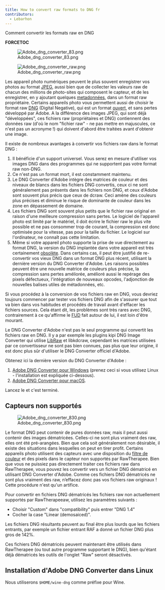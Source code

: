 ```yaml
---
title: How to convert raw formats to DNG fr
contributors:
  - Lebarhon
---
```


<div class="pagetitle">

Comment convertir les formats raw en DNG

</div>

__FORCETOC__

<figure>
<img src="Adobe_dng_converter_83.png"
title="Adobe_dng_converter_83.png" />
<figcaption>Adobe_dng_converter_83.png</figcaption>
</figure>

<figure>
<img src="Adobe_dng_converter_raw.png"
title="Adobe_dng_converter_raw.png" />
<figcaption>Adobe_dng_converter_raw.png</figcaption>
</figure>

Les appareil photo numériques peuvent le plus souvent enregistrer vos
photos au format [JPEG](http://fr.wikipedia.org/wiki/JPEG), aussi bien
que de collecter les valeurs raw de chacun des millions de photo-sites
qui composent le capteur, et de les enregistrer, en y ajoutant quelques
[metadonnées](http://fr.wikipedia.org/wiki/M%C3%A9tadonn%C3%A9e), dans
un format raw propriétaire. Certains appareils photo vous permettent
aussi de choisir le format raw
[DNG](http://en.wikipedia.org/wiki/Digital_Negative) (Digital Negative),
qui est un format [ouvert](https://fr.wikipedia.org/wiki/Format_ouvert),
et sans pertes développé par Adobe. A la différence des images JPEG, qui
sont déjà "développées", ces fichiers raw (propriétaires et DNG)
contiennent des données raw (d'où le nom "fichier raw" - ne pas mettre
en majuscules, ce n'est pas un acronyme !) qui doivent d'abord être
traitées avant d'obtenir une image.

Il existe de nombreux avantages à convertir vos fichiers raw dans le
format DNG :

1.  Il bénéficie d'un support universel. Vous serez en mesure d'utiliser
    vos images DNG dans des programmes qui ne supportent pas votre
    format raw non-DNG.
2.  Ce n'est pas un format mort, il est constamment maintenu.
3.  Le DNG Converter d'Adobe intègre des matrices de couleur et des
    niveaux de blancs dans les fichiers DNG convertis, ceux ci ne sont
    généralement pas présents dans les fichiers non DNG, et ceux d'Adobe
    sont souvent plus précis que ceux de dcraw. Ceci amène des couleurs
    plus précises et diminue le risque de dominante de couleur dans les
    zone en dépassement de domaine.
4.  Les fichiers DNG sont souvent plus petits que le fichier raw
    original en raison d'une meilleure compression sans pertes. Le
    logiciel de l'appareil photo est limité par le matériel, il doit
    écrire le fichier raw le plus vite possible et ne pas consommer trop
    de courant, la compression est donc optimisée pour la vitesse, pas
    pour la taille du fichier. Le logiciel sur l'ordinateur, ne connaît
    pas cette limitation.
5.  Même si votre appareil photo supporte la prise de vue directement au
    format DNG, la version du DNG implantée dans votre appareil est très
    certainement
    [obsolète](https://en.wikipedia.org/wiki/Digital_Negative#Versions_of_the_specification).
    Dans certains cas, il peut être justifié de re-convertir vos vieux
    DNG dans un format DNG plus récent, utilisant la dernière version du
    DNG Converter d'Adobe. Les raisons possibles peuvent être une
    nouvelle matrice de couleurs plus précise, la compression sans
    pertes améliorée, amélioré aussi le repérage des pixels défectueux,
    l'intégration de nouveaux opcodes, l'adjonction de nouvelles balises
    utiles de métadonnées, etc.

Si vous procédez à la conversion de vos fichiers raw en DNG, vous
devriez toujours commencer par tester vos fichiers DNG afin de s'assurer
que tout va bien dans vos habitudes et procédés de travail avant
d'effacer les fichiers sources. Cela étant dit, les problèmes sont très
rares avec DNG, contrairement à ce qu'affirme le
[FUD](http://fr.wikipedia.org/wiki/Fear,_uncertainty_and_doubt) fait
autour de lui, il est loin d'être mourant.

Le DNG Converter d'Adobe n'est pas le seul programme qui convertit les
fichiers raw en DNG. Il y a par exemple les plugins kipi DNG Image
Converter qui utilise [LibRaw](http://www.libraw.org/) et libkdcraw,
cependant les matrices utilisées par ce convertisseur ne sont pas bien
connues, pas plus que leur origine, il est donc plus sûr d'utiliser le
DNG Converter officiel d'Adobe.

Obtenez ici la dernière version du DNG Converter d'Adobe :

1.  [Adobe DNG Converter pour
    Windows](http://supportdownloads.adobe.com/product.jsp?product=106&platform=Windows)
    (prenez ceci si vous utilisez Linux - l'installation est expliquée
    ci-dessous).
2.  [Adobe DNG Converter pour
    macOS](http://supportdownloads.adobe.com/product.jsp?product=106&platform=mac).

Lancez le et c'est terminé.

## Capteurs non supportés

<figure>
<img src="Adobe_dng_converter_830.png"
title="Adobe_dng_converter_830.png" />
<figcaption>Adobe_dng_converter_830.png</figcaption>
</figure>

Le format DNG peut contenir de pures données raw, mais il peut aussi
contenir des images dématricées. Celles-ci ne sont plus vraiment des
raw, elles ont été pré-arangées. Bien que cela soit généralement non
désirable, il existe des situations dans lesquelles on peut en tirer
profit. Certains appareils photo utilisent des capteurs avec une
disposition du [filtre de
couleur](https://en.wikipedia.org/wiki/Color_filter_array) et des pixels
dans le capteur non supportés par RawTherapee. Bien que vous ne puissiez
pas directement traiter ces fichiers raw dans RawTherapee, vous pouvez
les convertir vers un fichier DNG dématricé en utilisant DNG Converter
d'Adobe. Comme ces fichiers DNG dématricés ne sont plus vraiment des
raw, n’effacez donc pas vos fichiers raw originaux ! Cette procédure
n'est qu'un artifice.

Pour convertir en fichiers DNG dématricés les fichiers raw non
actuellement supportés par RawTherapeeaw, utilisez les paramètres
suivants :

- Choisir "Custom" dans "compatibility" puis entrer "DNG 1.4"
- Cocher la case "Linear (demosaiced)".

Les fichiers DNG résultants peuvent au final être plus lourds que les
fichiers entrants, par exemple un fichier entrant RAF a donné un fichier
DNG plus gros de 142%.

Ces fichiers DNG dématricés peuvent maintenant être utilisés dans
RawTherapee (ou tout autre programme supportant le DNG), bien qu'étant
déjà dématricés les outils de l'onglet "Raw" seront désactivés.

  

## Installation d'Adobe DNG Converter dans Linux

Nous utiliserons `$HOME/wine-dng` comme préfixe pour Wine.

